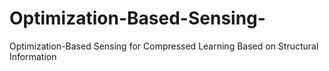 # Optimization-Based-Sensing-
Optimization-Based Sensing for Compressed Learning Based on Structural Information
